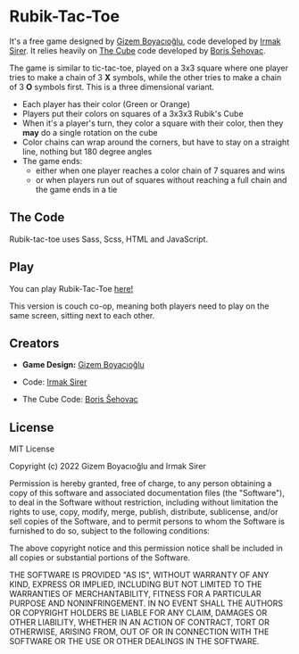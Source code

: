 
# Rubik-Tac-Toe
It's a free game designed by [Gizem Boyacıoğlu](https://www.linkedin.com/in/gizemboyacioglu/), code developed by [Irmak Sirer](https://www.irmaksirer.com). 
It relies heavily on [The Cube](https://github.com/bsehovac/the-cube) code developed by [Boris Šehovac](https://github.com/bsehovac). 

The game is similar to tic-tac-toe, played on a 3x3 square where one player tries to make a chain of 3 **X** symbols, while the other tries to make a chain of 3 **O** symbols first. This is a three dimensional variant.

- Each player has their color (Green or Orange)
- Players put their colors on squares of a 3x3x3 Rubik's Cube 
- When it's a player's turn, they color a square with their color, then they **may** do a single rotation on the cube
- Color chains can wrap around the corners, but have to stay on a straight line, nothing but 180 degree angles
- The game ends: 
    - either when one player reaches a color chain of 7 squares and wins
    - or when players run out of squares without reaching a full chain and the game ends in a tie


## The Code
Rubik-tac-toe uses Sass, Scss, HTML and JavaScript.


## Play
You can play Rubik-Tac-Toe [here!]()

This version is couch co-op, meaning both players need to play on the same screen, sitting next to each other.


## Creators

- **Game Design:** [Gizem Boyacıoğlu](https://www.linkedin.com/in/gizemboyacioglu/)

- Code: [Irmak Sirer](https://www.irmaksirer.com)

- The Cube Code: [Boris Šehovac](https://github.com/bsehovac)



## License

MIT License

Copyright (c) 2022 Gizem Boyacıoğlu and Irmak Sirer

Permission is hereby granted, free of charge, to any person obtaining a copy
of this software and associated documentation files (the "Software"), to deal
in the Software without restriction, including without limitation the rights
to use, copy, modify, merge, publish, distribute, sublicense, and/or sell
copies of the Software, and to permit persons to whom the Software is
furnished to do so, subject to the following conditions:

The above copyright notice and this permission notice shall be included in all
copies or substantial portions of the Software.

THE SOFTWARE IS PROVIDED "AS IS", WITHOUT WARRANTY OF ANY KIND, EXPRESS OR
IMPLIED, INCLUDING BUT NOT LIMITED TO THE WARRANTIES OF MERCHANTABILITY,
FITNESS FOR A PARTICULAR PURPOSE AND NONINFRINGEMENT. IN NO EVENT SHALL THE
AUTHORS OR COPYRIGHT HOLDERS BE LIABLE FOR ANY CLAIM, DAMAGES OR OTHER
LIABILITY, WHETHER IN AN ACTION OF CONTRACT, TORT OR OTHERWISE, ARISING FROM,
OUT OF OR IN CONNECTION WITH THE SOFTWARE OR THE USE OR OTHER DEALINGS IN THE
SOFTWARE.

##
